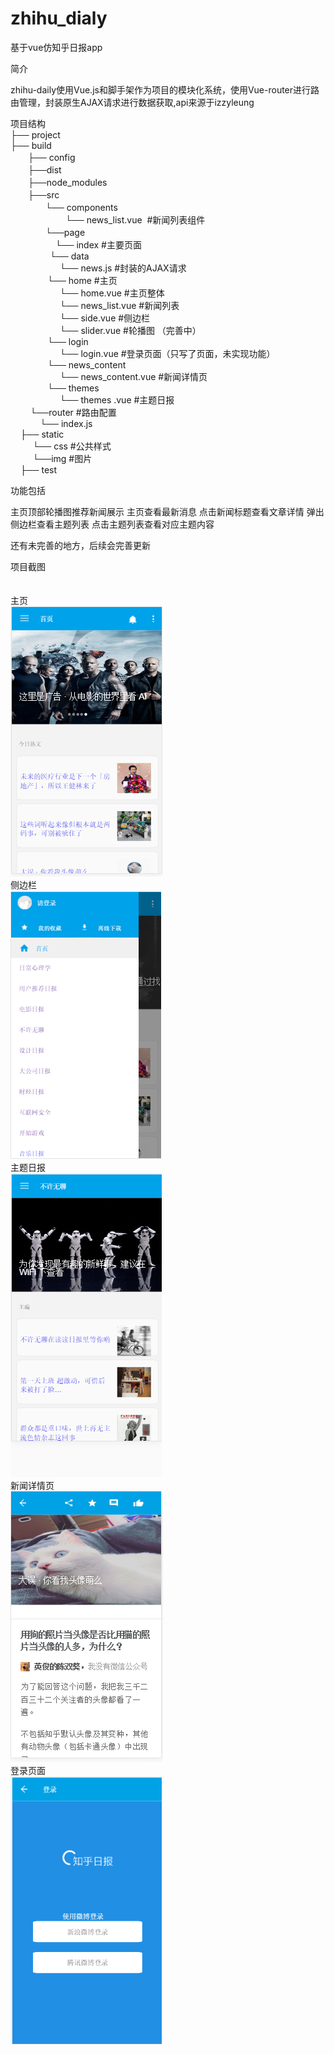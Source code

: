 # zhihu_dialy
基于vue仿知乎日报app

简介

zhihu-daily使用Vue.js和脚手架作为项目的模块化系统，使用Vue-router进行路由管理，封装原生AJAX请求进行数据获取,api来源于izzyleung

项目结构<br />
├── project<br />
├── build &nbsp;<br />
　　├── config<br />
　　├──dist<br />
　　├──node_modules<br />
　　├──src&nbsp;<br />
　　　　└── components<br />
　　　　　　 └── news_list.vue &nbsp;#新闻列表组件<br />
　　　　└──page&nbsp;<br />
&nbsp; &nbsp; 　　　　└── index #主要页面<br />
&nbsp; &nbsp; &nbsp; &nbsp; &nbsp; &nbsp; &nbsp; &nbsp; └── data&nbsp;<br />
&nbsp; &nbsp; &nbsp; &nbsp; &nbsp; &nbsp; &nbsp; &nbsp; &nbsp; &nbsp; └── news.js #封装的AJAX请求<br />
&nbsp; &nbsp; &nbsp; &nbsp; &nbsp; &nbsp; &nbsp; &nbsp;└── home #主页<br />
&nbsp; &nbsp; &nbsp; &nbsp; &nbsp; &nbsp; &nbsp; &nbsp; &nbsp; &nbsp; └── home.vue #主页整体<br />
&nbsp; &nbsp; &nbsp; &nbsp; &nbsp; &nbsp; &nbsp; &nbsp; &nbsp; &nbsp; └── news_list.vue #新闻列表<br />
&nbsp; &nbsp; &nbsp; &nbsp; &nbsp; &nbsp; &nbsp; &nbsp; &nbsp; &nbsp; └── side.vue #侧边栏<br />
&nbsp; &nbsp; &nbsp; &nbsp; &nbsp; &nbsp; &nbsp; &nbsp; &nbsp; &nbsp; └── slider.vue #轮播图 （完善中）<br />
&nbsp; &nbsp; &nbsp; &nbsp; &nbsp; &nbsp; &nbsp; &nbsp;└── login&nbsp;<br />
&nbsp; &nbsp; &nbsp; &nbsp; &nbsp; &nbsp; &nbsp; &nbsp; &nbsp; &nbsp; └── login.vue #登录页面（只写了页面，未实现功能）<br />
&nbsp; &nbsp; &nbsp; &nbsp; &nbsp; &nbsp; &nbsp; &nbsp;└── news_content&nbsp;<br />
&nbsp; &nbsp; &nbsp; &nbsp; &nbsp; &nbsp; &nbsp; &nbsp; &nbsp; &nbsp; └── news_content.vue #新闻详情页<br />
&nbsp; &nbsp; &nbsp; &nbsp; &nbsp; &nbsp; &nbsp; &nbsp;└── themes&nbsp;<br />
&nbsp; &nbsp; &nbsp; &nbsp; &nbsp; &nbsp; &nbsp; &nbsp; &nbsp; &nbsp; └── themes .vue #主题日报<br />
&nbsp; &nbsp; &nbsp; &nbsp; └──router #路由配置<br />
&nbsp; &nbsp; &nbsp; &nbsp; &nbsp; &nbsp; └── index.js &nbsp; &nbsp; &nbsp;&nbsp;<br />
&nbsp; &nbsp; ├── static &nbsp; &nbsp;<br />
&nbsp; &nbsp; &nbsp; &nbsp; &nbsp;└── css #公共样式<br />
&nbsp; &nbsp; &nbsp; &nbsp; &nbsp;└──img #图片<br />
&nbsp; &nbsp; ├── test
         
功能包括

主页顶部轮播图推荐新闻展示
主页查看最新消息
点击新闻标题查看文章详情
弹出侧边栏查看主题列表
点击主题列表查看对应主题内容

还有未完善的地方，后续会完善更新

项目截图<br />
<br />
<br />
主页<br />
![Image text](https://github.com/songyuanxianha/img-folder/blob/master/zhihu_screenshot/home.png)<br />
侧边栏<br />
![Image text](https://github.com/songyuanxianha/img-folder/blob/master/zhihu_screenshot/side.png)<br />
主题日报<br />
![Image text](https://github.com/songyuanxianha/img-folder/blob/master/zhihu_screenshot/themes.png)<br />
新闻详情页<br />
![Image text](https://github.com/songyuanxianha/img-folder/blob/master/zhihu_screenshot/news_content.png)<br />
登录页面<br />
![Image text](https://github.com/songyuanxianha/img-folder/blob/master/zhihu_screenshot/login.png)
<p>
</p>
<p>
	<br />
	
</p>

